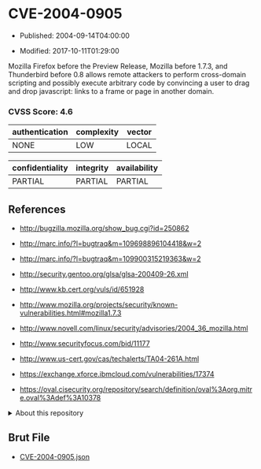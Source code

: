 # CVE-2004-0905

- Published: 2004-09-14T04:00:00

- Modified: 2017-10-11T01:29:00

Mozilla Firefox before the Preview Release, Mozilla before 1.7.3, and Thunderbird before 0.8 allows remote attackers to perform cross-domain scripting and possibly execute arbitrary code by convincing a user to drag and drop javascript: links to a frame or page in another domain.

### CVSS Score: **4.6**

| authentication | complexity | vector |
| --- | --- | --- |
| NONE | LOW | LOCAL |

| confidentiality | integrity | availability |
| --- | --- | --- |
| PARTIAL | PARTIAL | PARTIAL |

## References

* http://bugzilla.mozilla.org/show_bug.cgi?id=250862

* http://marc.info/?l=bugtraq&m=109698896104418&w=2

* http://marc.info/?l=bugtraq&m=109900315219363&w=2

* http://security.gentoo.org/glsa/glsa-200409-26.xml

* http://www.kb.cert.org/vuls/id/651928

* http://www.mozilla.org/projects/security/known-vulnerabilities.html#mozilla1.7.3

* http://www.novell.com/linux/security/advisories/2004_36_mozilla.html

* http://www.securityfocus.com/bid/11177

* http://www.us-cert.gov/cas/techalerts/TA04-261A.html

* https://exchange.xforce.ibmcloud.com/vulnerabilities/17374

* https://oval.cisecurity.org/repository/search/definition/oval%3Aorg.mitre.oval%3Adef%3A10378

<details>
<summary>About this repository</summary> 

  This repository is part of the project [Live Hack CVE](https://github.com/Live-Hack-CVE). Main website can be found [www.live-hack.org](https://www.live-hack.org) 
  
  Made by [Sn0wAlice](https://github.com/Sn0wAlice) for the people that care about security and need to have a feed of the latest CVEs. Hope you enjoy it, don't forget to star the repo and follow me on [Twitter](https://twitter.com/Sn0wAlice) and [Github](https://github.com/Sn0wAlice). And that is my [personnal website](https://www.alice-snow.me/)

  - [Home Page](https://github.com/Live-Hack-CVE)
  - [Framework](https://github.com/Live-Hack-CVE/cve-framework)
  - [CVE database](https://github.com/Live-Hack-CVE/full_database)
  - [Changelog](https://github.com/Live-Hack-CVE/Changelog)
</details>

## Brut File

* [CVE-2004-0905.json](https://raw.githubusercontent.com/Live-Hack-CVE/full_database/main/cves/2004/CVE-2004-0905.json)

